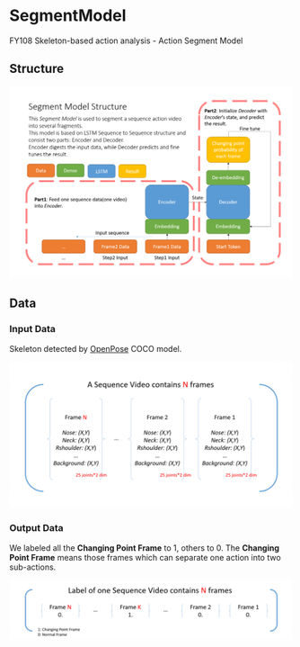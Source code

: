 # SegmentModel
FY108 Skeleton-based action analysis - Action Segment Model

## Structure
<p align="center">
  <img src="https://github.com/Jhuangsp/SegmentModel/blob/master/SegmentStructure.png" alt="SegmentStructure">
</p>

## Data

### Input Data
Skeleton detected by [OpenPose](https://github.com/CMU-Perceptual-Computing-Lab/openpose) COCO model.
<p align="center">
  <img src="https://github.com/Jhuangsp/SegmentModel/blob/master/InputData.png" alt="InputData">
</p>

### Output Data
We labeled all the **Changing Point Frame** to 1, others to 0. The **Changing Point Frame** means those frames which can separate one action into two sub-actions.
<p align="center">
  <img src="https://github.com/Jhuangsp/SegmentModel/blob/master/GTData.png" alt="GTData">
</p>